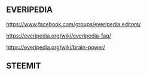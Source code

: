 
## EVERIPEDIA

https://www.facebook.com/groups/everipedia.editors/

https://everipedia.org/wiki/everipedia-faq/

https://everipedia.org/wiki/brain-power/

## STEEMIT

